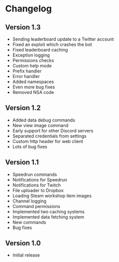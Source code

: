 # Changelog

## Version 1.3
* Sending leaderboard update to a Twitter account
* Fixed an exploit which crashes the bot
* Fixed leaderboard caching
* Exception logging
* Permissions checks
* Custom help mode
* Prefix handler
* Error handler
* Added namespaces
* Even more bug fixes
* Removed NSA code

## Version 1.2
* Added data debug commands
* New view image command
* Early support for other Discord servers
* Separated credentials from settings
* Custom http header for web client
* Lots of bug fixes

## Version 1.1
* Speedrun commands
* Notifications for Speedrun
* Notifications for Twitch
* File uploader to Dropbox
* Loading Steam workshop item images
* Channel logging
* Command permissions
* Implemented two caching systems
* Implemented data fetching system
* New commands
* Bug fixes

## Version 1.0
* Initial release

